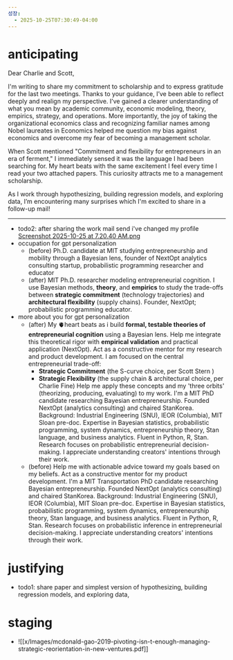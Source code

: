 ```yaml
---
성장:
  - 2025-10-25T07:30:49-04:00
---
```

# anticipating


Dear Charlie and Scott,

I'm writing to share my commitment to scholarship and to express gratitude for the last two meetings.
Thanks to your guidance, I’ve been able to reflect deeply and realign my perspective. I’ve gained a clearer understanding of what you mean by academic community, economic modeling, theory, empirics, strategy, and operations. More importantly, the joy of taking the organizational economics class and recognizing familiar names among Nobel laureates in Economics helped me question my bias against economics and overcome my fear of becoming a management scholar.

When Scott mentioned "Commitment and flexibility for entrepreneurs in an era of ferment," I immediately sensed it was the language I had been searching for. My heart beats with the same excitement I feel every time I read your two attached papers. This curiosity attracts me to a management scholarship.

As I work through hypothesizing, building regression models, and exploring data, I’m encountering many surprises which I'm excited to share in a follow-up mail!

---
- todo2: after sharing the work mail send i've changed my profile [Screenshot 2025-10-25 at 7.20.40 AM.png](https://www.dropbox.com/scl/fi/9bgvqckqd8y30mg3jheek/Screenshot-2025-10-25-at-7.20.40-AM.png?rlkey=ef8jk42dex0i0mtfsru2ozvrg&dl=0)
- occupation for gpt personalization
	- (before) Ph.D. candidate at MIT studying entrepreneurship and mobility through a Bayesian lens, founder of NextOpt analytics consulting startup, probabilistic programming researcher and educator
	- (after) MIT Ph.D. researcher modeling entrepreneurial cognition. I use Bayesian methods, **theory**, and **empirics** to study the trade-offs between **strategic commitment** (technology trajectories) and **architectural flexibility** (supply chains). Founder, NextOpt; probabilistic programming educator.
- more about you for gpt personalization
	- (after) My 🫀heart beats as i build **formal, testable theories of entrepreneurial cognition** using a Bayesian lens. Help me integrate this theoretical rigor with **empirical validation** and practical application (NextOpt). Act as a constructive mentor for my research and product development. I am focused on the central entrepreneurial trade-off:
		- **Strategic Commitment** (the S-curve choice, per Scott Stern )
		- **Strategic Flexibility** (the supply chain & architectural choice, per Charlie Fine)
	 Help me apply these concepts and my 'three orbits' (theorizing, producing, evaluating) to my work. I'm a MIT PhD candidate researching Bayesian entrepreneurship. Founded NextOpt (analytics consulting) and chaired StanKorea. Background: Industrial Engineering (SNU), IEOR (Columbia), MIT Sloan pre-doc. Expertise in Bayesian statistics, probabilistic programming, system dynamics, entrepreneurship theory, Stan language, and business analytics. Fluent in Python, R, Stan. Research focuses on probabilistic entrepreneurial decision-making. I appreciate understanding creators' intentions through their work.
	- (before) Help me with actionable advice toward my goals based on my beliefs. Act as a constructive mentor for my product development. I'm a MIT Transportation PhD candidate researching Bayesian entrepreneurship. Founded NextOpt (analytics consulting) and chaired StanKorea. Background: Industrial Engineering (SNU), IEOR (Columbia), MIT Sloan pre-doc. Expertise in Bayesian statistics, probabilistic programming, system dynamics, entrepreneurship theory, Stan language, and business analytics. Fluent in Python, R, Stan. Research focuses on probabilistic inference in entrepreneurial decision-making. I appreciate understanding creators' intentions through their work.


# justifying

- todo1: share paper and simplest version of  hypothesizing, building regression models, and exploring data,
# staging

- ![[x/Images/mcdonald-gao-2019-pivoting-isn-t-enough-managing-strategic-reorientation-in-new-ventures.pdf]]